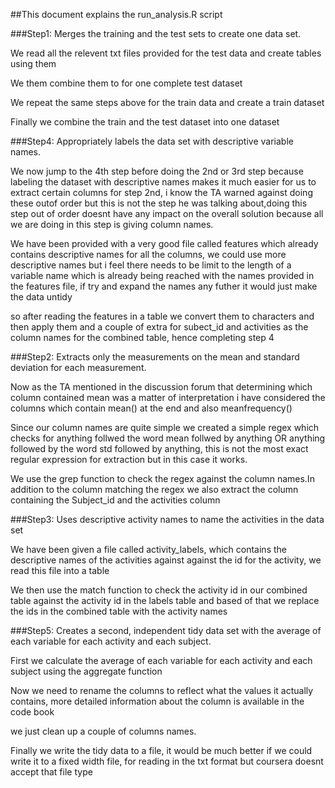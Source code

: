 ##This document explains the run_analysis.R script

###Step1: Merges the training and the test sets to create one data set.

We read all the relevent txt files provided for the test data 
and create tables using them 

We them combine them to for one complete test dataset

We repeat the same steps above for the train data and create a train dataset

Finally we combine the train and the test dataset into one dataset

###Step4: Appropriately labels the data set with descriptive variable names.

We now jump to the 4th step before doing the 2nd or 3rd step because labeling the dataset with descriptive names makes it much easier for us to extract certain columns for step 2nd, i know the TA warned against doing these outof order but this is not the step he was talking about,doing this step out of order doesnt have any impact on the overall solution because all we are doing in this step is giving column names.

We have been provided with a very good file called features which already contains descriptive names for all the columns, we could use more descriptive names but i feel there needs to be limit to the length of a variable name which is already being reached with the names provided in the features file, if try and expand the names any futher it would just make the data untidy

so after reading the features in a table we convert them to characters and then apply them and a couple of extra for subect_id and activities as the column names for the combined table, hence completing step 4

###Step2: Extracts only the measurements on the mean and standard deviation for each measurement. 

Now as the TA mentioned in the discussion forum that determining which column contained mean was a matter of interpretation i have considered the columns which contain mean() at the end and also meanfrequency()

Since our column names are quite simple we created a simple regex which checks for anything follwed the word mean follwed by anything OR anything followed by the word std followed by anything, this is not the most exact regular expression for extraction but in this case it works. 

We use the grep function to check the regex against the column names.In addition to the column matching the regex we also extract the column containing the Subject_id and the activities column

###Step3: Uses descriptive activity names to name the activities in the data set

We have been given a file called activity_labels, which contains the descriptive names of the activities against against the id for the activity, we read this file into a table

We then use the match function to check the activity id in our combined table against the activity id in the labels table and based of that we replace the ids in  the combined table with the activity names


###Step5: Creates a second, independent tidy data set with the average of each variable for each activity and each subject.

First we calculate the average of each variable for each activity and each subject using the aggregate function

Now we need to rename the columns to reflect what the values it actually contains, more detailed information about the column is available in the code book

we just clean up a couple of columns names.

Finally we write the tidy data to a file, it would be much better if we could write it to a fixed width file, for reading in the txt format but coursera doesnt accept that file type






